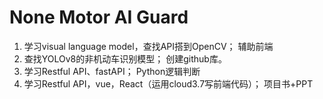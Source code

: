 # None Motor AI Guard
1. 学习visual language model，查找API搭到OpenCV；
辅助前端
2. 查找YOLOv8的非机动车识别模型；
   创建github库。
3. 学习Restful API、fastAPI；
   Python逻辑判断
4. 学习Restful API，vue，React（运用cloud3.7写前端代码）；
   项目书+PPT
